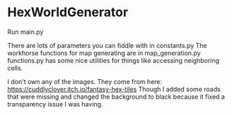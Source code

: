 # HexWorldGenerator

Run main.py

There are lots of parameters you can fiddle with in constants.py
The workhorse functions for map generating are in map_generation.py 
functions.py has some nice utilities for things like accessing neighboring cells.

I don't own any of the images. They come from here:
https://cuddlyclover.itch.io/fantasy-hex-tiles
Though I added some roads that were missing and changed the background to black because it fixed a transparency issue I was having.

